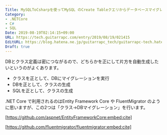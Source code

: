 ```yaml
---
Title: MySQLToCsharpを使ってMySQL のCreate Tableクエリからデータベースマイグレーションを行う
Category:
- .NETCore
- C#
- SQL
Date: 2019-08-19T02:14:15+09:00
URL: https://tech.guitarrapc.com/entry/2019/08/19/021415
EditURL: https://blog.hatena.ne.jp/guitarrapc_tech/guitarrapc-tech.hatenablog.com/atom/entry/26006613399512408
Draft: true
---
```


DBとクラス定義は密につながるので、どちらかを正にして片方を自動生成したいというのがよくあります。

* クラスを正として、DBにマイグレーションを実行
* DBを正として、クラスの生成
* SQLを正として、クラスの生成

.NET Core で利用されるのはEntity Framework Core や FluentMigrator のように思いますが、この2つは「クラス->DBマイグレーション」を行います。

[https://github.com/aspnet/EntityFrameworkCore:embed:cite]

[https://github.com/fluentmigrator/fluentmigrator:embed:cite]

